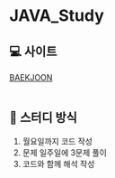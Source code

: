 # JAVA_Study

## 💻 사이트
[BAEKJOON](https://www.acmicpc.net/step)
</br>
</br>
## 📑 스터디 방식
1. 월요일까지 코드 작성
2. 문제 일주일에 3문제 풀이
3. 코드와 함께 해석 작성
</br>
</br>
